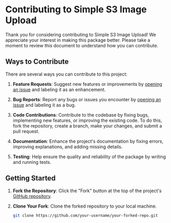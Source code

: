 # Contributing to Simple S3 Image Upload

Thank you for considering contributing to Simple S3 Image Upload! We appreciate your interest in making this package better. Please take a moment to review this document to understand how you can contribute.

## Ways to Contribute

There are several ways you can contribute to this project:

1. **Feature Requests**: Suggest new features or improvements by [opening an issue](https://github.com/Anishpras/simple-s3-file-upload/issues) and labeling it as an enhancement.

2. **Bug Reports**: Report any bugs or issues you encounter by [opening an issue](https://github.com/Anishpras/simple-s3-file-upload/issues) and labeling it as a bug.

3. **Code Contributions**: Contribute to the codebase by fixing bugs, implementing new features, or improving the existing code. To do this, fork the repository, create a branch, make your changes, and submit a pull request.

4. **Documentation**: Enhance the project's documentation by fixing errors, improving explanations, and adding missing details.

5. **Testing**: Help ensure the quality and reliability of the package by writing and running tests.

## Getting Started

1. **Fork the Repository**: Click the "Fork" button at the top of the project's [GitHub repository](https://github.com/Anishpras/simple-s3-file-upload).

2. **Clone Your Fork**: Clone the forked repository to your local machine.

   ```bash
   git clone https://github.com/your-username/your-forked-repo.git
   ```
